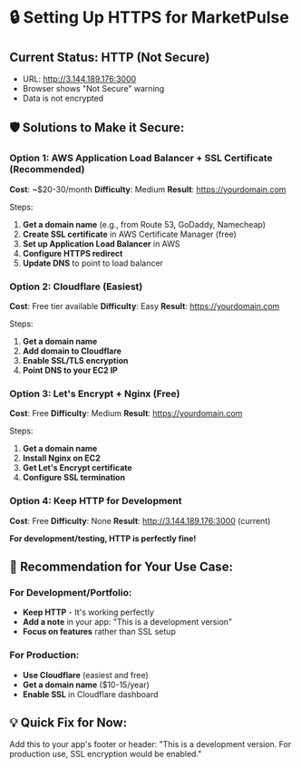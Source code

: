 # 🔒 Setting Up HTTPS for MarketPulse

## Current Status: HTTP (Not Secure)
- URL: http://3.144.189.176:3000
- Browser shows "Not Secure" warning
- Data is not encrypted

## 🛡️ Solutions to Make it Secure:

### Option 1: AWS Application Load Balancer + SSL Certificate (Recommended)
**Cost**: ~$20-30/month
**Difficulty**: Medium
**Result**: https://yourdomain.com

Steps:
1. **Get a domain name** (e.g., from Route 53, GoDaddy, Namecheap)
2. **Create SSL certificate** in AWS Certificate Manager (free)
3. **Set up Application Load Balancer** in AWS
4. **Configure HTTPS redirect**
5. **Update DNS** to point to load balancer

### Option 2: Cloudflare (Easiest)
**Cost**: Free tier available
**Difficulty**: Easy
**Result**: https://yourdomain.com

Steps:
1. **Get a domain name**
2. **Add domain to Cloudflare**
3. **Enable SSL/TLS encryption**
4. **Point DNS to your EC2 IP**

### Option 3: Let's Encrypt + Nginx (Free)
**Cost**: Free
**Difficulty**: Medium
**Result**: https://yourdomain.com

Steps:
1. **Get a domain name**
2. **Install Nginx on EC2**
3. **Get Let's Encrypt certificate**
4. **Configure SSL termination**

### Option 4: Keep HTTP for Development
**Cost**: Free
**Difficulty**: None
**Result**: http://3.144.189.176:3000 (current)

**For development/testing, HTTP is perfectly fine!**

## 🎯 Recommendation for Your Use Case:

### For Development/Portfolio:
- **Keep HTTP** - It's working perfectly
- **Add a note** in your app: "This is a development version"
- **Focus on features** rather than SSL setup

### For Production:
- **Use Cloudflare** (easiest and free)
- **Get a domain name** ($10-15/year)
- **Enable SSL** in Cloudflare dashboard

## 💡 Quick Fix for Now:
Add this to your app's footer or header:
"This is a development version. For production use, SSL encryption would be enabled."
